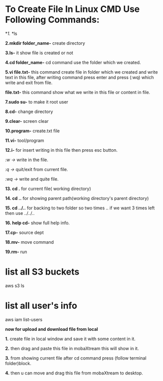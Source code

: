 # To Create File In Linux CMD Use Following Commands:

**1.* *ls

**2.mkdir folder_name-** create directory

**3.ls-** it show file is created or not

**4.cd folder_name-** cd command use the folder which we created.

**5.vi file.txt-** this command create file in folder which we created and write text in this file,
  after writing command press enter and press (:wq) which write and exit from file.

**file.txt-** this command show what we write in this file or content in file.

**7.sudo su-** to make it root user

**8.cd-** change directory

**9.clear-** screen clear

**10.program-** create.txt file

**11.vi-** tool/program

**12.i-** for insert writing in this file
        then press esc button. 

*:w ->* write in the file.

*:q ->* quit/exit from current file.

*:wq ->* write and quite file.

**13. cd .** for current file( working directory)

**14. cd ..** for showing parent path(working directory's parent directory)

**15. cd ../..** for backing to two folder so two times ..
     if we want 3 times left then use ../../..

**16. help cd-** show full help info.

**17.cp-** source dept

**18.mv-** move command

**19.rm-** run

# list all S3 buckets
aws s3 ls

# list all user's info
aws iam list-users

****now for upload and download file from local****

**1.** create file in local window and save it with some content in it.

**2.** then drag and paste this file in mobaXtream this will show in it.

**3.** from showing current file after cd command press (follow terminal folder)block.

**4.** then u can move and drag this file from mobaXtream to desktop.

 
